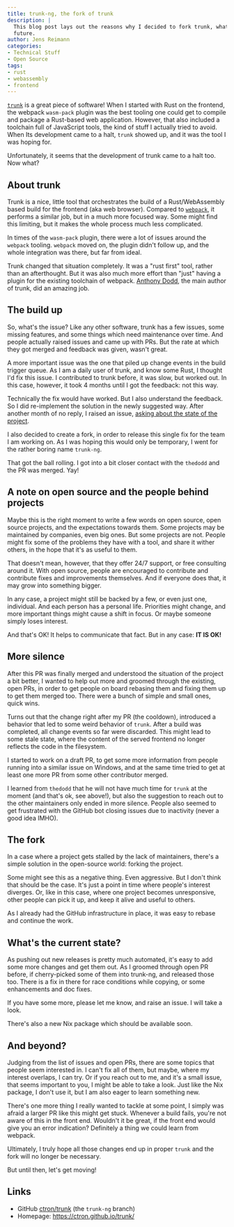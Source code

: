 ```yaml
---
title: trunk-ng, the fork of trunk
description: |
  This blog post lays out the reasons why I decided to fork trunk, what the current state is, and what could be the
  future.
author: Jens Reimann
categories:
- Technical Stuff
- Open Source
tags:
- rust
- webassembly
- frontend
---
```


[`trunk`](https://trunkrs.dev/) is a great piece of software! When I started with Rust on the frontend, the
webpack `wasm-pack` plugin was the best tooling one could get to compile and package a Rust-based web application.
However, that also included a toolchain full of JavaScript tools, the kind of stuff I actually tried to avoid. When
Its development came to a halt, `trunk` showed up, and it was the tool I was hoping for.

Unfortunately, it seems that the development of trunk came to a halt too. Now what?

<!-- more -->

## About trunk

Trunk is a nice, little tool that orchestrates the build of a Rust/WebAssembly based build for the frontend
(aka web browser). Compared to [`webpack`](https://webpack.js.org/), it performs a similar job, but in a much more
focused way. Some might find this limiting, but it makes the whole process much less complicated.

In times of the `wasm-pack` plugin, there were a lot of issues around the `webpack` tooling. `webpack` moved on, the
plugin didn't follow up, and the whole integration was there, but far from ideal.

Trunk changed that situation completely. It was a "rust first" tool, rather than an afterthought. But it was also much
more effort than "just" having a plugin for the existing toolchain of webpack. [Anthony Dodd](https://github.com/thedodd),
the main author of trunk, did an amazing job.

## The build up

So, what's the issue? Like any other software, trunk has a few issues, some missing features, and some things which need
maintenance over time. And people actually raised issues and came up with PRs. But the rate at which they got merged
and feedback was given, wasn't great.

A more important issue was the one that piled up change events in the build trigger queue. As I am a daily user of
trunk, and know some Rust, I thought I'd fix this issue. I contributed to trunk before, it was slow, but worked out.
In this case, however, it took 4 months until I got the feedback: not this way.

Technically the fix would have worked. But I also understand the feedback. So I did re-implement the solution in the
newly suggested way. After another month of no reply, I raised an issue,
[asking about the state of the project](https://github.com/thedodd/trunk/issues/588).

I also decided to create a fork, in order to release this single fix for the team I am working on. As I was hoping this
would only be temporary, I went for the rather boring name `trunk-ng`.

That got the ball rolling. I got into a bit closer contact with the `thedodd` and the PR was merged. Yay!

## A note on open source and the people behind projects

Maybe this is the right moment to write a few words on open source, open source projects, and the expectations towards
them. Some projects may be maintained by companies, even big ones. But some projects are not. People might fix some
of the problems they have with a tool, and share it wither others, in the hope that it's as useful to them.

That doesn't mean, however, that they offer 24/7 support, or free consulting around it. With open source, people are
encouraged to contribute and contribute fixes and improvements themselves. And if everyone does that, it may grow into
something bigger.

In any case, a project might still be backed by a few, or even just one, individual. And each person has a personal
life. Priorities might change, and more important things might cause a shift in focus. Or maybe someone simply loses
interest.

And that's OK! It helps to communicate that fact. But in any case: **IT IS OK!**

## More silence

After this PR was finally merged and understood the situation of the project a bit better, I wanted to help out more
and groomed through the existing, open PRs, in order to get people on board rebasing them and fixing them up to get
them merged too. There were a bunch of simple and small ones, quick wins.

Turns out that the change right after my PR (the cooldown), introduced a behavior that led to some weird behavior of
`trunk`. After a build was completed, all change events so far were discarded. This might lead to some stale state,
where the content of the served frontend no longer reflects the code in the filesystem.

I started to work on a draft PR, to get some more information from people running into a similar issue on Windows, and
at the same time tried to get at least one more PR from some other contributor merged.

I learned from `thedodd` that he will not have much time for `trunk` at the moment (and that's ok, see above!),
but also the suggestion to reach out to the other maintainers only ended in more silence. People also seemed to get
frustrated with the GitHub bot closing issues due to inactivity (never a good idea IMHO).

## The fork

In a case where a project gets stalled by the lack of maintainers, there's a simple solution in the open-source world:
forking the project.

Some might see this as a negative thing. Even aggressive. But I don't think that should be the case. It's just a point
in time where people's interest diverges. Or, like in this case, where one project becomes unresponsive, other people
can pick it up, and keep it alive and useful to others.

As I already had the GitHub infrastructure in place, it was easy to rebase and continue the work.

## What's the current state?

As pushing out new releases is pretty much automated, it's easy to add some more changes and get them out. As I groomed
through open PR before, if cherry-picked some of them into trunk-ng, and released those too. There is a fix in
there for race conditions while copying, or some enhancements and doc fixes.

If you have some more, please let me know, and raise an issue. I will take a look.

There's also a new Nix package which should be available soon.

## And beyond?

Judging from the list of issues and open PRs, there are some topics that people seem interested in. I can't fix all of
them, but maybe, where my interest overlaps, I can try. Or if you reach out to me, and it's a small issue, that seems
important to you, I might be able to take a look. Just like the Nix package, I don't use it, but I am also eager to learn
something new.

There's one more thing I really wanted to tackle at some point, I simply was afraid a larger PR like this might get
stuck. Whenever a build fails, you're not aware of this in the front end. Wouldn't it be great, if the front end would
give you an error indication? Definitely a thing we could learn from webpack.

Ultimately, I truly hope all those changes end up in proper `trunk` and the fork will no longer be necessary.

But until then, let's get moving!

## Links

* GitHub [ctron/trunk](https://github.com/ctron/trunk) (the `trunk-ng` branch)
* Homepage: <https://ctron.github.io/trunk/>
